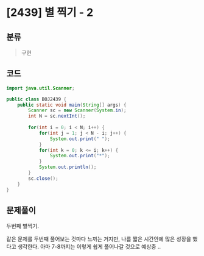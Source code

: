 # [2439] 별 찍기 - 2

## 분류
> 구현
>

## 코드
```java
import java.util.Scanner;

public class BOJ2439 {
	public static void main(String[] args) {
		Scanner sc = new Scanner(System.in);
		int N = sc.nextInt();
		
		for(int i = 0; i < N; i++) {
			for(int j = 1; j < N - i; j++) {
				System.out.print(" ");
			}
			for(int k = 0; k <= i; k++) {
				System.out.print("*");
			}
			System.out.println();
		}
		sc.close();
	}
}
```

## 문제풀이

두번째 별찍기. 

같은 문제를 두번째 풀어보는 것마다 느끼는 거지만, 나름 짧은 시간안에 많은 성장을 했다고 생각한다. 아마 7-8까지는 이렇게 쉽게 풀어나갈 것으로 예상중 ..